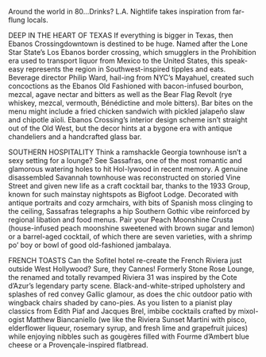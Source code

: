 Around the world in 80…Drinks? L.A. Nightlife takes inspiration from far-flung locals.

DEEP IN THE HEART OF TEXAS If everything is bigger in Texas, then Ebanos Crossingdowntown is destined to be huge. Named after the Lone Star State’s Los Ebanos border crossing, which smugglers in the Prohibition era used to transport liquor from Mexico to the United States, this speak-easy represents the region in Southwest-inspired tipples and eats. Beverage director Philip Ward, hail-ing from NYC’s Mayahuel, created such concoctions as the Ebanos Old Fashioned with bacon-infused bourbon, mezcal, agave nectar and bitters as well as the Bear Flag Revolt (rye whiskey, mezcal, vermouth, Bénédictine and mole bitters). Bar bites on the menu might include a fried chicken sandwich with pickled jalapeño slaw and chipotle aïoli. Ebanos Crossing’s interior design scheme isn’t straight out of the Old West, but the decor hints at a bygone era with antique chandeliers and a handcrafted glass bar.

SOUTHERN HOSPITALITY Think a ramshackle Georgia townhouse isn’t a sexy setting for a lounge? See Sassafras, one of the most romantic and glamorous watering holes to hit Hol-lywood in recent memory. A genuine disassembled Savannah townhouse was reconstructed on storied Vine Street and given new life as a craft cocktail bar, thanks to the 1933 Group, known for such mainstay nightspots as Bigfoot Lodge. Decorated with antique portraits and cozy armchairs, with bits of Spanish moss clinging to the ceiling, Sassafras telegraphs a hip Southern Gothic vibe reinforced by regional libation and food menus. Pair your Peach Moonshine Crusta (house-infused peach moonshine sweetened with brown sugar and lemon) or a barrel-aged cocktail, of which there are seven varieties, with a shrimp po’ boy or bowl of good old-fashioned jambalaya.

FRENCH TOASTS Can the Sofitel hotel re-create the French Riviera just outside West Hollywood? Sure, they Cannes! Formerly Stone Rose Lounge, the renamed and totally revamped Riviera 31 was inspired by the Cote d’Azur’s legendary party scene. Black-and-white-striped upholstery and splashes of red convey Gallic glamour, as does the chic outdoor patio with wingback chairs shaded by cano-pies. As you listen to a pianist play classics from Edith Piaf and Jacques Brel, imbibe cocktails crafted by mixol-ogist Matthew Biancaniello (we like the Riviera Sunset Martini with pisco, elderflower liqueur, rosemary syrup, and fresh lime and grapefruit juices) while enjoying nibbles such as gougères filled with Fourme d’Ambert blue cheese or a Provençale-inspired flatbread.